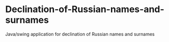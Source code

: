 Declination-of-Russian-names-and-surnames
=========================================

Java/swing application for declination of Russian names and surnames
